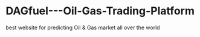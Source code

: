 # DAGfuel---Oil-Gas-Trading-Platform
best website for predicting Oil &amp; Gas market all over the world
